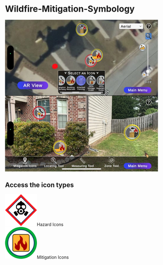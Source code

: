 # Wildfire-Mitigation-Symbology
<img src="https://github.com/NAPSG/Wildfire-Mitigation-Symbology/blob/main/Assets/demoPhoto.jpg" alt="Demo Picture" width="650" height="500"><br>
## Access the icon types<br>
<a href='https://github.com/NAPSG/Wildfire-Mitigation-Symbology/tree/main/Hazards'><img src='https://raw.githubusercontent.com/NAPSG/Wildfire-Mitigation-Symbology/main/Hazards/icons/Mitigation_Parcel-HazmatRisk-red-halo_256x256.svg' width='105'></a>Hazard Icons<br>
<a href='https://github.com/NAPSG/Wildfire-Mitigation-Symbology/tree/main/Mitigation'><img src='https://raw.githubusercontent.com/NAPSG/Wildfire-Mitigation-Symbology/main/Mitigation/icons/Mitigation_FuelPacket-green-halo_256x256.svg' width='105'></a>Mitigation Icons<br>
